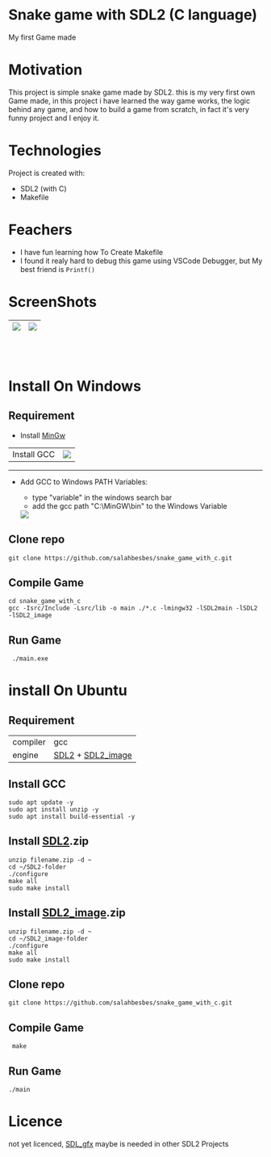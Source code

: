 # Snake game with SDL2 (C language)
My first Game made

# Motivation

This project is simple snake game made by SDL2. this is my very first own Game made, in this project i have learned the way game works, the logic behind any game, and how to build a game from scratch, in fact it's very funny project and I enjoy it.


# Technologies

Project is created with:

- SDL2 (with C)
- Makefile

# Feachers
- I have fun learning how To Create Makefile
- I found it realy hard to debug this game using VSCode Debugger, but My best friend is `Printf()`

# ScreenShots

|<image src="screenShot1.PNG" />|<image src="screenShot2.PNG" />|
|--|--|

<br>
<br>

# Install On Windows

## Requirement


* Install [MinGw](https://sourceforge.net/projects/mingw/)


|||
|--|--|
|Install GCC| <image src="mingw.PNG"  />|
<hr>

* Add GCC to Windows PATH Variables:

    * type "variable" in the windows search bar
    * add the gcc path "C:\MinGW\bin" to the Windows Variable
     <image src="PATH.PNG"  />


## Clone repo

    git clone https://github.com/salahbesbes/snake_game_with_c.git
## Compile Game
    cd snake_game_with_c
    gcc -Isrc/Include -Lsrc/lib -o main ./*.c -lmingw32 -lSDL2main -lSDL2 -lSDL2_image
## Run Game
     ./main.exe


# install On Ubuntu

 ## Requirement
  |||
  |--|--|
  |compiler | gcc |
  | engine | [SDL2](https://www.libsdl.org/release/SDL2-2.0.20.zip) + [SDL2_image](https://www.libsdl.org/projects/SDL_image/release/SDL2_image-2.0.5.zip) | 

  ## Install GCC
    sudo apt update -y
    sudo apt install unzip -y
    sudo apt install build-essential -y
 ## Install [SDL2](https://www.libsdl.org/download-2.0.php).zip
    unzip filename.zip -d ~
    ​cd ~/SDL2-folder
    ​./configure
    ​make all
    ​sudo make install
 ## Install [SDL2_image](https://www.libsdl.org/projects/SDL_image/).zip
    unzip filename.zip -d ~
    ​cd ~/SDL2_image-folder
    ​./configure
    ​make all
    ​sudo make install
    
## Clone repo
    git clone https://github.com/salahbesbes/snake_game_with_c.git
## Compile Game
     make 
## Run Game
    ./main



# Licence
not yet licenced, [SDL_gfx](https://sourceforge.net/projects/sdl2gfx/) maybe  is needed in other SDL2 Projects 
